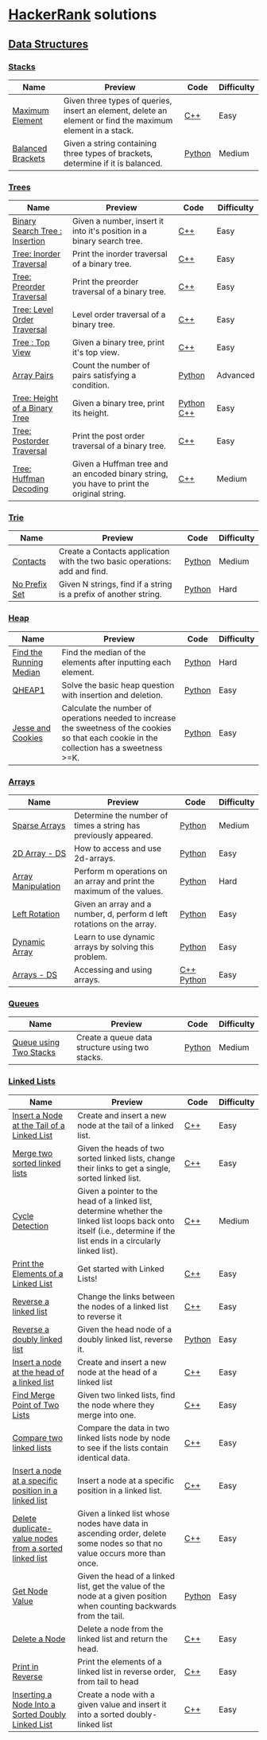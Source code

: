 # [HackerRank](https://www.hackerrank.com/) solutions

## [Data Structures](https://www.hackerrank.com/domains/data-structures)

### [Stacks](https://www.hackerrank.com/domains/data-structures/stacks)

Name | Preview | Code | Difficulty
---- | ---------------------------------------------------------------- | ------------- | ----------
[Maximum Element](https://www.hackerrank.com/challenges/maximum-element)|Given three types of queries, insert an element, delete an element or find the maximum element in a stack.|[C++](data-structures/stacks/maximum-element.cpp)|Easy
[Balanced Brackets](https://www.hackerrank.com/challenges/balanced-brackets)|Given a string containing three types of brackets, determine if it is balanced.|[Python](data-structures/stacks/balanced-brackets.py)|Medium
### [Trees](https://www.hackerrank.com/domains/data-structures/trees)

Name | Preview | Code | Difficulty
---- | ---------------------------------------------------------------- | ------------- | ----------
[Binary Search Tree : Insertion](https://www.hackerrank.com/challenges/binary-search-tree-insertion)|Given a number, insert it into it's position in a binary search tree.|[C++](data-structures/trees/binary-search-tree-insertion.cpp)|Easy
[Tree: Inorder Traversal](https://www.hackerrank.com/challenges/tree-inorder-traversal)|Print the inorder traversal of a binary tree.|[C++](data-structures/trees/tree-inorder-traversal.cpp)|Easy
[Tree: Preorder Traversal](https://www.hackerrank.com/challenges/tree-preorder-traversal)|Print the preorder traversal of a binary tree.|[C++](data-structures/trees/tree-preorder-traversal.cpp)|Easy
[Tree: Level Order Traversal](https://www.hackerrank.com/challenges/tree-level-order-traversal)|Level order traversal of a binary tree.|[C++](data-structures/trees/tree-level-order-traversal.cpp)|Easy
[Tree : Top View](https://www.hackerrank.com/challenges/tree-top-view)|Given a binary tree, print it's top view.|[C++](data-structures/trees/tree-top-view.cpp)|Easy
[Array Pairs](https://www.hackerrank.com/challenges/array-pairs)|Count the number of pairs satisfying a condition.|[Python](data-structures/trees/array-pairs.py)|Advanced
[Tree: Height of a Binary Tree](https://www.hackerrank.com/challenges/tree-height-of-a-binary-tree)|Given a binary tree, print its height.|[Python](data-structures/trees/tree-height-of-a-binary-tree.py) [C++](data-structures/trees/tree-height-of-a-binary-tree.cpp)|Easy
[Tree: Postorder Traversal](https://www.hackerrank.com/challenges/tree-postorder-traversal)|Print the post order traversal of a binary tree.|[C++](data-structures/trees/tree-postorder-traversal.cpp)|Easy
[Tree: Huffman Decoding ](https://www.hackerrank.com/challenges/tree-huffman-decoding)|Given a Huffman tree and an encoded binary string, you have to print the original string.|[C++](data-structures/trees/tree-huffman-decoding.cpp)|Medium
### [Trie](https://www.hackerrank.com/domains/data-structures/trie)

Name | Preview | Code | Difficulty
---- | ---------------------------------------------------------------- | ------------- | ----------
[Contacts](https://www.hackerrank.com/challenges/contacts)|Create a Contacts application with the two basic operations: add and find.|[Python](data-structures/trie/contacts.py)|Medium
[No Prefix Set](https://www.hackerrank.com/challenges/no-prefix-set)|Given N strings, find if a string is a prefix of another string.|[Python](data-structures/trie/no-prefix-set.py)|Hard
### [Heap](https://www.hackerrank.com/domains/data-structures/heap)

Name | Preview | Code | Difficulty
---- | ---------------------------------------------------------------- | ------------- | ----------
[Find the Running Median](https://www.hackerrank.com/challenges/find-the-running-median)|Find the median of the elements after inputting each element.|[Python](data-structures/heap/find-the-running-median.py)|Hard
[QHEAP1](https://www.hackerrank.com/challenges/qheap1)|Solve the basic heap question with insertion and deletion.|[Python](data-structures/heap/qheap1.py)|Easy
[Jesse and Cookies](https://www.hackerrank.com/challenges/jesse-and-cookies)|Calculate the number of operations needed to increase the sweetness of the cookies so that each cookie in the collection has a sweetness >=K.|[Python](data-structures/heap/jesse-and-cookies.py)|Easy
### [Arrays](https://www.hackerrank.com/domains/data-structures/arrays)

Name | Preview | Code | Difficulty
---- | ---------------------------------------------------------------- | ------------- | ----------
[Sparse Arrays](https://www.hackerrank.com/challenges/sparse-arrays)|Determine the number of times a string has previously appeared.|[Python](data-structures/arrays/sparse-arrays.py)|Medium
[2D Array - DS](https://www.hackerrank.com/challenges/2d-array)|How to access and use 2d-arrays.|[Python](data-structures/arrays/2d-array.py)|Easy
[Array Manipulation](https://www.hackerrank.com/challenges/crush)|Perform m operations on an array and print the maximum of the values.|[Python](data-structures/arrays/crush.py)|Hard
[Left Rotation](https://www.hackerrank.com/challenges/array-left-rotation)|Given an array and a number, d, perform d left rotations on the array.|[Python](data-structures/arrays/array-left-rotation.py)|Easy
[Dynamic Array](https://www.hackerrank.com/challenges/dynamic-array)|Learn to use dynamic arrays by solving this problem.|[Python](data-structures/arrays/dynamic-array.py)|Easy
[Arrays - DS](https://www.hackerrank.com/challenges/arrays-ds)|Accessing and using arrays.|[C++](data-structures/arrays/arrays-ds.cpp) [Python](data-structures/arrays/arrays-ds.py)|Easy
### [Queues](https://www.hackerrank.com/domains/data-structures/queues)

Name | Preview | Code | Difficulty
---- | ---------------------------------------------------------------- | ------------- | ----------
[Queue using Two Stacks](https://www.hackerrank.com/challenges/queue-using-two-stacks)|Create a queue data structure using two stacks.|[Python](data-structures/queues/queue-using-two-stacks.py)|Medium
### [Linked Lists](https://www.hackerrank.com/domains/data-structures/linked-lists)

Name | Preview | Code | Difficulty
---- | ---------------------------------------------------------------- | ------------- | ----------
[Insert a Node at the Tail of a Linked List](https://www.hackerrank.com/challenges/insert-a-node-at-the-tail-of-a-linked-list)|Create and insert a new node at the tail of a linked list.|[C++](data-structures/linked-lists/insert-a-node-at-the-tail-of-a-linked-list.cpp)|Easy
[Merge two sorted linked lists](https://www.hackerrank.com/challenges/merge-two-sorted-linked-lists)|Given the heads of two sorted linked lists, change their links to get a single, sorted linked list.|[C++](data-structures/linked-lists/merge-two-sorted-linked-lists.cpp)|Easy
[Cycle Detection](https://www.hackerrank.com/challenges/detect-whether-a-linked-list-contains-a-cycle)|Given a pointer to the head of a linked list, determine whether the linked list loops back onto itself (i.e., determine if the list ends in a circularly linked list).|[C++](data-structures/linked-lists/detect-whether-a-linked-list-contains-a-cycle.cpp)|Medium
[Print the Elements of a Linked List](https://www.hackerrank.com/challenges/print-the-elements-of-a-linked-list)|Get started with Linked Lists!|[C++](data-structures/linked-lists/print-the-elements-of-a-linked-list.cpp)|Easy
[Reverse a linked list](https://www.hackerrank.com/challenges/reverse-a-linked-list)|Change the links between the nodes of a linked list to reverse it|[C++](data-structures/linked-lists/reverse-a-linked-list.cpp)|Easy
[Reverse a doubly linked list](https://www.hackerrank.com/challenges/reverse-a-doubly-linked-list)|Given the head node of a doubly linked list, reverse it.|[Python](data-structures/linked-lists/reverse-a-doubly-linked-list.py)|Easy
[Insert a node at the head of a linked list](https://www.hackerrank.com/challenges/insert-a-node-at-the-head-of-a-linked-list)|Create and insert a new node at the head of a linked list|[C++](data-structures/linked-lists/insert-a-node-at-the-head-of-a-linked-list.cpp)|Easy
[Find Merge Point of Two Lists](https://www.hackerrank.com/challenges/find-the-merge-point-of-two-joined-linked-lists)|Given two linked lists, find the node where they merge into one.|[C++](data-structures/linked-lists/find-the-merge-point-of-two-joined-linked-lists.cpp)|Easy
[Compare two linked lists](https://www.hackerrank.com/challenges/compare-two-linked-lists)|Compare the data in two linked lists node by node to see if the lists contain identical data.|[C++](data-structures/linked-lists/compare-two-linked-lists.cpp)|Easy
[Insert a node at a specific position in a linked list](https://www.hackerrank.com/challenges/insert-a-node-at-a-specific-position-in-a-linked-list)|Insert a node at a specific position in a linked list.|[C++](data-structures/linked-lists/insert-a-node-at-a-specific-position-in-a-linked-list.cpp)|Easy
[Delete duplicate-value nodes from a sorted linked list](https://www.hackerrank.com/challenges/delete-duplicate-value-nodes-from-a-sorted-linked-list)|Given a linked list whose nodes have data in ascending order, delete some nodes so that no value occurs more than once.|[C++](data-structures/linked-lists/delete-duplicate-value-nodes-from-a-sorted-linked-list.cpp)|Easy
[Get Node Value](https://www.hackerrank.com/challenges/get-the-value-of-the-node-at-a-specific-position-from-the-tail)|Given the head of a linked list, get the value of the node at a given position when counting backwards from the tail.|[Python](data-structures/linked-lists/get-the-value-of-the-node-at-a-specific-position-from-the-tail.py)|Easy
[Delete a Node](https://www.hackerrank.com/challenges/delete-a-node-from-a-linked-list)|Delete a node from the linked list and return the head.|[C++](data-structures/linked-lists/delete-a-node-from-a-linked-list.cpp)|Easy
[Print in Reverse](https://www.hackerrank.com/challenges/print-the-elements-of-a-linked-list-in-reverse)|Print the elements of a linked list in reverse order, from tail to head|[C++](data-structures/linked-lists/print-the-elements-of-a-linked-list-in-reverse.cpp)|Easy
[Inserting a Node Into a Sorted Doubly Linked List](https://www.hackerrank.com/challenges/insert-a-node-into-a-sorted-doubly-linked-list)|Create a node with a given value and insert it into a sorted doubly-linked list|[C++](data-structures/linked-lists/insert-a-node-into-a-sorted-doubly-linked-list.cpp)|Easy

